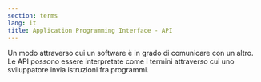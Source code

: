 ```yaml
---
section: terms
lang: it
title: Application Programming Interface - API
---
```


Un modo attraverso cui un software è in grado di comunicare con un altro. Le API possono essere interpretate come i termini attraverso cui uno sviluppatore invia istruzioni fra programmi.
